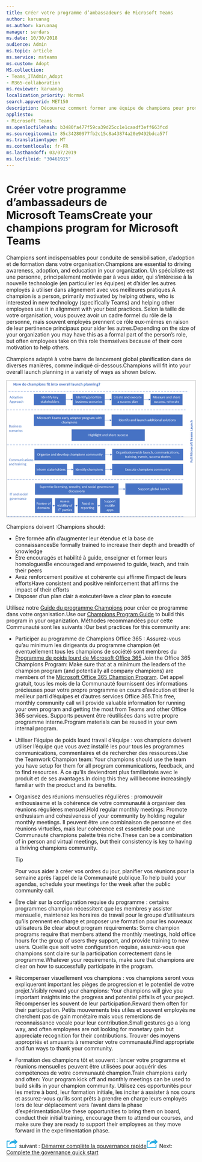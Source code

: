 ```yaml
---
title: Créer votre programme d’ambassadeurs de Microsoft Teams
author: karuanag
ms.author: karuanag
manager: serdars
ms.date: 10/30/2018
audience: Admin
ms.topic: article
ms.service: msteams
ms.custom: Adopt
MS.collection:
- Teams_ITAdmin_Adopt
- M365-collaboration
ms.reviewer: karuanag
localization_priority: Normal
search.appverid: MET150
description: Découvrez comment former une équipe de champions pour promouvoir l’adoption d’équipes.
appliesto:
- Microsoft Teams
ms.openlocfilehash: b3480fa477f59ca39d25cc1e1caadf3eff663fcd
ms.sourcegitcommit: 85c34280977fb2c15c8a43874a20e9492bdca57f
ms.translationtype: MT
ms.contentlocale: fr-FR
ms.lasthandoff: 03/07/2019
ms.locfileid: "30461915"
---
```

# <a name="create-your-champions-program-for-microsoft-teams"></a><span data-ttu-id="c4e24-103">Créer votre programme d’ambassadeurs de Microsoft Teams</span><span class="sxs-lookup"><span data-stu-id="c4e24-103">Create your champions program for Microsoft Teams</span></span>

<span data-ttu-id="c4e24-104">Champions sont indispensables pour conduite de sensibilisation, d’adoption et de formation dans votre organisation.</span><span class="sxs-lookup"><span data-stu-id="c4e24-104">Champions are essential to driving awareness, adoption, and education in your organization.</span></span> <span data-ttu-id="c4e24-105">Un spécialiste est une personne, principalement motivée par à vous aider, qui s’intéresse à la nouvelle technologie (en particulier les équipes) et d’aider les autres employés à utiliser dans alignement avec vos meilleures pratiques.</span><span class="sxs-lookup"><span data-stu-id="c4e24-105">A champion is a person, primarily motivated by helping others, who is interested in new technology (specifically Teams) and helping other employees use it in alignment with your best practices.</span></span> <span data-ttu-id="c4e24-106">Selon la taille de votre organisation, vous pouvez avoir un cadre formel du rôle de la personne, mais souvent employés prennent ce rôle eux-mêmes en raison de leur pertinence principaux pour aider les autres.</span><span class="sxs-lookup"><span data-stu-id="c4e24-106">Depending on the size of your organization you may have this as a formal part of the person’s role, but often employees take on this role themselves because of their core motivation to help others.</span></span>

<span data-ttu-id="c4e24-107">Champions adapté à votre barre de lancement global planification dans de diverses manières, comme indiqué ci-dessous.</span><span class="sxs-lookup"><span data-stu-id="c4e24-107">Champions will fit into your overall launch planning in a variety of ways as shown below.</span></span>

![Planification de la barre de lancement et de champions](media/teams-adoption-champions.png)

<span data-ttu-id="c4e24-109">Champions doivent :</span><span class="sxs-lookup"><span data-stu-id="c4e24-109">Champions should:</span></span>

- <span data-ttu-id="c4e24-110">Être formée afin d’augmenter leur étendue et la base de connaissances</span><span class="sxs-lookup"><span data-stu-id="c4e24-110">Be formally trained to increase their depth and breadth of knowledge</span></span>
- <span data-ttu-id="c4e24-111">Être encouragés et habilité à guide, enseigner et former leurs homologues</span><span class="sxs-lookup"><span data-stu-id="c4e24-111">Be encouraged and empowered to guide, teach, and train their peers</span></span>
- <span data-ttu-id="c4e24-112">Avez renforcement positive et cohérente qui affirme l’impact de leurs efforts</span><span class="sxs-lookup"><span data-stu-id="c4e24-112">Have consistent and positive reinforcement that affirms the impact of their efforts</span></span>
- <span data-ttu-id="c4e24-113">Disposer d’un plan clair à exécuter</span><span class="sxs-lookup"><span data-stu-id="c4e24-113">Have a clear plan to execute</span></span>

<span data-ttu-id="c4e24-114">Utilisez notre [Guide du programme Champions](https://go.microsoft.com/fwlink/?linkid=854665) pour créer ce programme dans votre organisation.</span><span class="sxs-lookup"><span data-stu-id="c4e24-114">Use our [Champions Program Guide](https://go.microsoft.com/fwlink/?linkid=854665) to build this program in your organization.</span></span> <span data-ttu-id="c4e24-115">Méthodes recommandées pour cette Communauté sont les suivants :</span><span class="sxs-lookup"><span data-stu-id="c4e24-115">Our best practices for this community are:</span></span>

- <span data-ttu-id="c4e24-116">Participer au programme de Champions Office 365 : Assurez-vous qu’au minimum les dirigeants du programme champion (et éventuellement tous les champions de société) sont membres du [Programme de poids lourd de Microsoft Office 365](https://aka.ms/O365Champions).</span><span class="sxs-lookup"><span data-stu-id="c4e24-116">Join the Office 365 Champions Program: Make sure that at a minimum the leaders of the champion program (and potentially all company champions) are members of the [Microsoft Office 365 Champion Program](https://aka.ms/O365Champions).</span></span> <span data-ttu-id="c4e24-117">Cet appel gratuit, tous les mois de la Communauté fournissent des informations précieuses pour votre propre programme en cours d’exécution et tirer le meilleur parti d’équipes et d’autres services Office 365.</span><span class="sxs-lookup"><span data-stu-id="c4e24-117">This free, monthly community call will provide valuable information for running your own program and getting the most from Teams and other Office 365 services.</span></span> <span data-ttu-id="c4e24-118">Supports peuvent être réutilisées dans votre propre programme interne.</span><span class="sxs-lookup"><span data-stu-id="c4e24-118">Program materials can be reused in your own internal program.</span></span>

- <span data-ttu-id="c4e24-119">Utiliser l’équipe de poids lourd travail d’équipe : vos champions doivent utiliser l’équipe que vous avez installé les pour tous les programmes communications, commentaires et de rechercher des ressources.</span><span class="sxs-lookup"><span data-stu-id="c4e24-119">Use the Teamwork Champion team: Your champions should use the team you have setup for them for all program communications, feedback, and to find resources.</span></span>  <span data-ttu-id="c4e24-120">À ce qu’ils deviendront plus familiarisés avec le produit et de ses avantages.</span><span class="sxs-lookup"><span data-stu-id="c4e24-120">In doing this they will become increasingly familiar with the product and its benefits.</span></span>

- <span data-ttu-id="c4e24-121">Organisez des réunions mensuelles régulières : promouvoir enthousiasme et la cohérence de votre communauté à organiser des réunions régulières mensuel.</span><span class="sxs-lookup"><span data-stu-id="c4e24-121">Hold regular monthly meetings: Promote enthusiasm and cohesiveness of your community by holding regular monthly meetings.</span></span> <span data-ttu-id="c4e24-122">Il peuvent être une combinaison de personne et des réunions virtuelles, mais leur cohérence est essentielle pour une Communauté champions palette très riche.</span><span class="sxs-lookup"><span data-stu-id="c4e24-122">These can be a combination of in person and virtual meetings, but their consistency is key to having a thriving champions community.</span></span>

    > [!TIP]
    > <span data-ttu-id="c4e24-123">Pour vous aider à créer vos ordres du jour, planifier vos réunions pour la semaine après l’appel de la Communauté publique.</span><span class="sxs-lookup"><span data-stu-id="c4e24-123">To help build your agendas, schedule your meetings for the week after the public community call.</span></span> 

- <span data-ttu-id="c4e24-124">Être clair sur la configuration requise du programme : certains programmes champion nécessitent que les membres y assister mensuelle, maintenez les horaires de travail pour le groupe d’utilisateurs qu’ils prennent en charge et proposer une formation pour les nouveaux utilisateurs.</span><span class="sxs-lookup"><span data-stu-id="c4e24-124">Be clear about program requirements: Some champion programs require that members attend the monthly meetings, hold office hours for the group of users they support, and provide training to new users.</span></span> <span data-ttu-id="c4e24-125">Quelle que soit votre configuration requise, assurez-vous que champions sont claire sur la participation correctement dans le programme.</span><span class="sxs-lookup"><span data-stu-id="c4e24-125">Whatever your requirements, make sure that champions are clear on how to successfully participate in the program.</span></span>

- <span data-ttu-id="c4e24-126">Récompenser visuellement vos champions : vos champions seront vous expliqueront important les pièges de progression et le potentiel de votre projet.</span><span class="sxs-lookup"><span data-stu-id="c4e24-126">Visibly reward your champions: Your champions will give you important insights into the progress and potential pitfalls of your project.</span></span> <span data-ttu-id="c4e24-127">Récompenser les souvent de leur participation.</span><span class="sxs-lookup"><span data-stu-id="c4e24-127">Reward them often for their participation.</span></span> <span data-ttu-id="c4e24-128">Petits mouvements très utiles et souvent employés ne cherchent pas de gain monétaire mais vous remercions de reconnaissance vocale pour leur contribution.</span><span class="sxs-lookup"><span data-stu-id="c4e24-128">Small gestures go a long way, and often employees are not looking for monetary gain but appreciate recognition for their contributions.</span></span> <span data-ttu-id="c4e24-129">Trouver des moyens appropriés et amusants à remercier votre communauté.</span><span class="sxs-lookup"><span data-stu-id="c4e24-129">Find appropriate and fun ways to thank your community.</span></span> 

- <span data-ttu-id="c4e24-130">Formation des champions tôt et souvent : lancer votre programme et réunions mensuelles peuvent être utilisées pour acquérir des compétences de votre communauté champion.</span><span class="sxs-lookup"><span data-stu-id="c4e24-130">Train champions early and often: Your program kick off and monthly meetings can be used to build skills in your champion community.</span></span> <span data-ttu-id="c4e24-131">Utilisez ces opportunités pour les mettre à bord, leur formation initiale, les inciter à assister à nos cours et assurez-vous qu’ils sont prêts à prendre en charge leurs employés lors de leur déplacement vers l’avant dans la phase d’expérimentation.</span><span class="sxs-lookup"><span data-stu-id="c4e24-131">Use these opportunities to bring them on board, conduct their initial training, encourage them to attend our courses, and make sure they are ready to support their employees as they move forward in the experimentation phase.</span></span>  

<span data-ttu-id="c4e24-132">![Icône d’étapes suivante](media/teams-adoption-next-icon.png) suivant : [Démarrer complète la gouvernance rapide](teams-adoption-governance-quick-start.md)</span><span class="sxs-lookup"><span data-stu-id="c4e24-132">![Next Steps icon](media/teams-adoption-next-icon.png) Next: [Complete the governance quick start](teams-adoption-governance-quick-start.md)</span></span>

